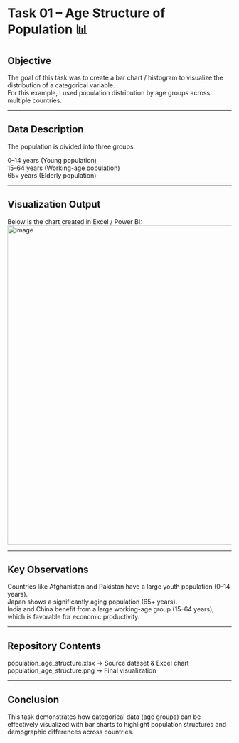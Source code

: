 # Task 01 – Age Structure of Population 📊

## Objective
The goal of this task was to create a bar chart / histogram to visualize the distribution of a categorical variable.  
For this example, I used population distribution by age groups across multiple countries.

---

## Data Description
The population is divided into three groups:

0–14 years (Young population)  
15–64 years (Working-age population)  
65+ years (Elderly population)  

---

## Visualization Output
Below is the chart created in Excel / Power BI:
<img width="1285" height="718" alt="image" src="https://github.com/user-attachments/assets/7117b379-a267-4925-84f2-e9e48e03f80e" />




---

## Key Observations
Countries like Afghanistan and Pakistan have a large youth population (0–14 years).  
Japan shows a significantly aging population (65+ years).  
India and China benefit from a large working-age group (15–64 years), which is favorable for economic productivity.  

---

## Repository Contents
population_age_structure.xlsx → Source dataset & Excel chart  
population_age_structure.png → Final visualization  

---

## Conclusion
This task demonstrates how categorical data (age groups) can be effectively visualized with bar charts to highlight population structures and demographic differences across countries.  
